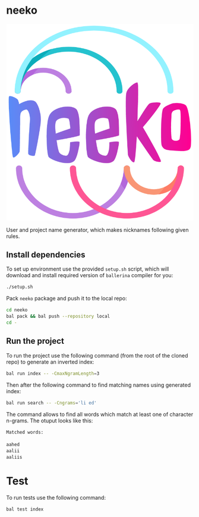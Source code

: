# neeko

<p align="center">
    <img src="assets/image/logo.png"/>
</p>

User and project name generator, which makes nicknames following given rules.

## Install dependencies

To set up environment use the provided `setup.sh` script, which will download and install required version of `ballerina` compiler for you:

```sh
./setup.sh
```

Pack `neeko` package and push it to the local repo:

```sh
cd neeko
bal pack && bal push --repository local
cd -
```

## Run the project

To run the project use the following command (from the root of the cloned repo) to generate an inverted index:

```sh
bal run index -- -CmaxNgramLength=3
```

Then after the following command to find matching names using generated index:

```sh
bal run search -- -Cngrams='li ed'
```

The command allows to find all words which match at least one of character n-grams. The otuput looks like this:

```sh
Matched words:

aahed
aalii
aaliis
```

# Test

To run tests use the following command:

```sh
bal test index
```
